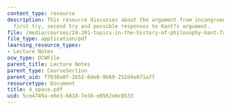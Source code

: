 ```yaml
---
content_type: resource
description: This resource discusses about the argument from incongruent counterparts,
  first try, second try and possible responses to Kant?s argument.
file: /media/courses/24-201-topics-in-the-history-of-philosophy-kant-fall-2005/5ce4749ae6e368187e38e0562e8c8533_4_space.pdf
file_type: application/pdf
learning_resource_types:
- Lecture Notes
ocw_type: OCWFile
parent_title: Lecture Notes
parent_type: CourseSection
parent_uid: f7038a8f-2b52-6de0-9b69-252d4e671a7f
resourcetype: Document
title: 4_space.pdf
uid: 5ce4749a-e6e3-6818-7e38-e0562e8c8533
---
```

